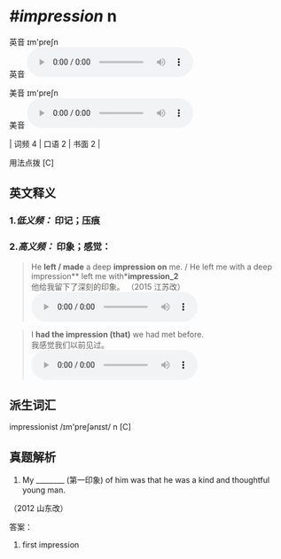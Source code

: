 # ***\#impression*** n
英音 ɪm'preʃn  
英音
<audio src="./media/impression-B.aac" controls="controls"></audio>

美音 ɪm'preʃn  
美音
<audio src="./media/impression.aac" controls="controls"></audio>



| 词频 4 | 口语 2 | 书面 2 |  

用法点拨  [C]

英文释义
---
### 1.*低义频：* **印记；压痕**  

### 2.*高义频：* **印象；感觉：**  

 > He **left / made** a deep **impression on** me. / He left me with a deep impression** left me with***impression_2**  
 > 他给我留下了深刻的印象。  （2015 江苏改）  
<audio src="./media/impression He left a deep impression .aac" controls="controls"></audio>

 > I **had the impression (that)** we had met before.  
 > 我感觉我们以前见过。    
<audio src="./media/impression-517-1_AAC.aac" controls="controls"></audio>


派生词汇
---
impressionist /ɪm'preʃənɪst/ n  [C]  

真题解析
---
1. My ________ (第一印象) of him was that he was a kind and thoughtful young man. 
  （2012 山东改）  

答案：
1. first impression  

